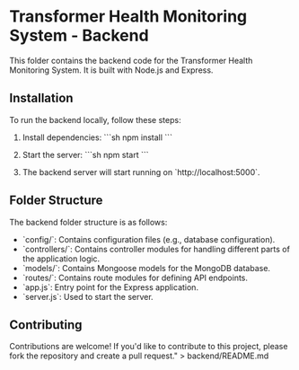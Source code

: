 # Transformer Health Monitoring System - Backend

This folder contains the backend code for the Transformer Health Monitoring System. It is built with Node.js and Express.

## Installation

To run the backend locally, follow these steps:

1. Install dependencies:
   \`\`\`sh
   npm install
   \`\`\`

2. Start the server:
   \`\`\`sh
   npm start
   \`\`\`

3. The backend server will start running on \`http://localhost:5000\`.

## Folder Structure

The backend folder structure is as follows:

- \`config/\`: Contains configuration files (e.g., database configuration).
- \`controllers/\`: Contains controller modules for handling different parts of the application logic.
- \`models/\`: Contains Mongoose models for the MongoDB database.
- \`routes/\`: Contains route modules for defining API endpoints.
- \`app.js\`: Entry point for the Express application.
- \`server.js\`: Used to start the server.

## Contributing

Contributions are welcome! If you'd like to contribute to this project, please fork the repository and create a pull request." > backend/README.md
